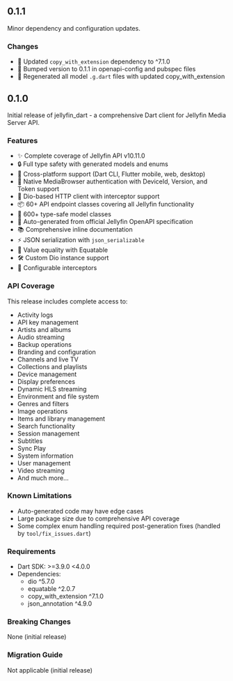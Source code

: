 ## 0.1.1

Minor dependency and configuration updates.

### Changes

- 🔧 Updated `copy_with_extension` dependency to ^7.1.0
- 📝 Bumped version to 0.1.1 in openapi-config and pubspec files
- 🔄 Regenerated all model `.g.dart` files with updated copy_with_extension

## 0.1.0

Initial release of jellyfin_dart - a comprehensive Dart client for Jellyfin Media Server API.

### Features

- ✨ Complete coverage of Jellyfin API v10.11.0
- 🔒 Full type safety with generated models and enums
- 📱 Cross-platform support (Dart CLI, Flutter mobile, web, desktop)
- 🔐 Native MediaBrowser authentication with DeviceId, Version, and Token support
- 🚀 Dio-based HTTP client with interceptor support
- 📦 60+ API endpoint classes covering all Jellyfin functionality
- 🎯 600+ type-safe model classes
- 🔄 Auto-generated from official Jellyfin OpenAPI specification
- 📚 Comprehensive inline documentation
- ⚡ JSON serialization with `json_serializable`
- 🎨 Value equality with Equatable
- 🛠️ Custom Dio instance support
- 🔧 Configurable interceptors

### API Coverage

This release includes complete access to:

- Activity logs
- API key management
- Artists and albums
- Audio streaming
- Backup operations
- Branding and configuration
- Channels and live TV
- Collections and playlists
- Device management
- Display preferences
- Dynamic HLS streaming
- Environment and file system
- Genres and filters
- Image operations
- Items and library management
- Search functionality
- Session management
- Subtitles
- Sync Play
- System information
- User management
- Video streaming
- And much more...

### Known Limitations

- Auto-generated code may have edge cases
- Large package size due to comprehensive API coverage
- Some complex enum handling required post-generation fixes (handled by `tool/fix_issues.dart`)

### Requirements

- Dart SDK: >=3.9.0 <4.0.0
- Dependencies:
  - dio ^5.7.0
  - equatable ^2.0.7
  - copy_with_extension ^7.1.0
  - json_annotation ^4.9.0

### Breaking Changes

None (initial release)

### Migration Guide

Not applicable (initial release)
